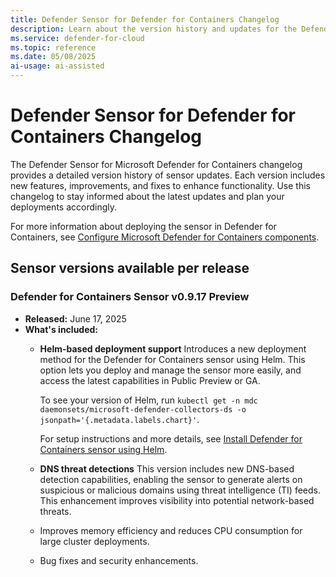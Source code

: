 ```yaml
---
title: Defender Sensor for Defender for Containers Changelog
description: Learn about the version history and updates for the Defender sensor in Microsoft Defender for Containers.
ms.service: defender-for-cloud
ms.topic: reference
ms.date: 05/08/2025
ai-usage: ai-assisted
---
```


# Defender Sensor for Defender for Containers Changelog

The Defender Sensor for Microsoft Defender for Containers changelog provides a detailed version history of sensor updates. Each version includes new features, improvements, and fixes to enhance functionality. Use this changelog to stay informed about the latest updates and plan your deployments accordingly.

For more information about deploying the sensor in Defender for Containers, see [Configure Microsoft Defender for Containers components](defender-for-containers-enable.md).

## Sensor versions available per release

### Defender for Containers Sensor v0.9.17 Preview

- **Released:** June 17, 2025
- **What's included:**
  - **Helm-based deployment support**
    Introduces a new deployment method for the Defender for Containers sensor using Helm. This option lets you deploy and manage the sensor more easily, and access the latest capabilities in Public Preview or GA.

    To see your version of Helm, run `kubectl get -n mdc daemonsets/microsoft-defender-collectors-ds -o jsonpath='{.metadata.labels.chart}'`.

    For setup instructions and more details, see [Install Defender for Containers sensor using Helm](deploy-helm.md).

  - **DNS threat detections**
    This version includes new DNS-based detection capabilities, enabling the sensor to generate alerts on suspicious or malicious domains using threat intelligence (TI) feeds. This enhancement improves visibility into potential network-based threats.

  - Improves memory efficiency and reduces CPU consumption for large cluster deployments.

  - Bug fixes and security enhancements.
